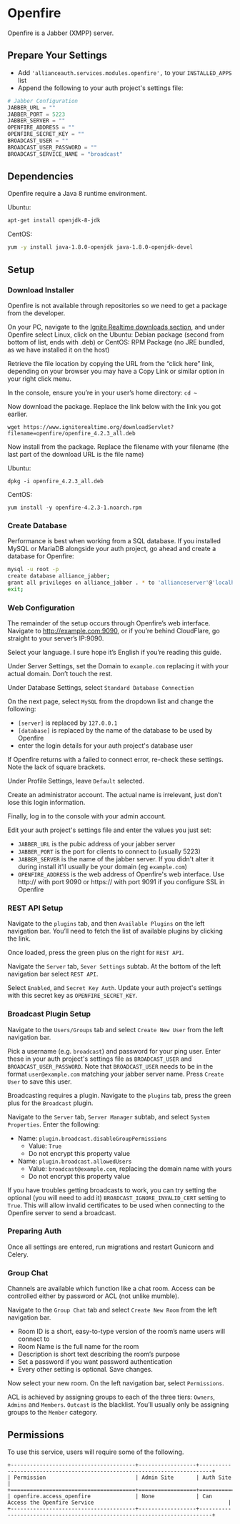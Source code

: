 # Openfire

Openfire is a Jabber (XMPP) server.

## Prepare Your Settings

- Add `'allianceauth.services.modules.openfire',` to your `INSTALLED_APPS` list
- Append the following to your auth project's settings file:

```python
# Jabber Configuration
JABBER_URL = ""
JABBER_PORT = 5223
JABBER_SERVER = ""
OPENFIRE_ADDRESS = ""
OPENFIRE_SECRET_KEY = ""
BROADCAST_USER = ""
BROADCAST_USER_PASSWORD = ""
BROADCAST_SERVICE_NAME = "broadcast"
```

## Dependencies

Openfire require a Java 8 runtime environment.

Ubuntu:

```bash
apt-get install openjdk-8-jdk
```

CentOS:

```bash
yum -y install java-1.8.0-openjdk java-1.8.0-openjdk-devel
```

## Setup

### Download Installer

Openfire is not available through repositories so we need to get a package from the developer.

On your PC, navigate to the [Ignite Realtime downloads section](https://www.igniterealtime.org/downloads/index.jsp), and under Openfire select Linux, click on the Ubuntu: Debian package (second from bottom of list, ends with .deb) or CentOS: RPM Package (no JRE bundled, as we have installed it on the host)

Retrieve the file location by copying the URL from the “click here” link, depending on your browser you may have a Copy Link or similar option in your right click menu.

In the console, ensure you’re in your user’s home directory: `cd ~`

Now download the package. Replace the link below with the link you got earlier.

`wget https://www.igniterealtime.org/downloadServlet?filename=openfire/openfire_4.2.3_all.deb`

Now install from the package. Replace the filename with your filename (the last part of the download URL is the file name)

Ubuntu:

`dpkg -i openfire_4.2.3_all.deb`

CentOS:

`yum install -y openfire-4.2.3-1.noarch.rpm`

### Create Database

Performance is best when working from a SQL database. If you installed MySQL or MariaDB alongside your auth project, go ahead and create a database for Openfire:

```bash
mysql -u root -p
create database alliance_jabber;
grant all privileges on alliance_jabber . * to 'allianceserver'@'localhost';
exit;
```

### Web Configuration

The remainder of the setup occurs through Openfire’s web interface. Navigate to http://example.com:9090, or if you’re behind CloudFlare, go straight to your server’s IP:9090.

Select your language. I sure hope it’s English if you’re reading this guide.

Under Server Settings, set the Domain to `example.com` replacing it with your actual domain. Don’t touch the rest.

Under Database Settings, select `Standard Database Connection`

On the next page, select `MySQL` from the dropdown list and change the following:

- `[server]` is replaced by `127.0.0.1`
- `[database]` is replaced by the name of the database to be used by Openfire
- enter the login details for your auth project's database user

If Openfire returns with a failed to connect error, re-check these settings. Note the lack of square brackets.

Under Profile Settings, leave `Default` selected.

Create an administrator account. The actual name is irrelevant, just don’t lose this login information.

Finally, log in to the console with your admin account.

Edit your auth project's settings file and enter the values you just set:

- `JABBER_URL` is the pubic address of your jabber server
- `JABBER_PORT` is the port for clients to connect to (usually 5223)
- `JABBER_SERVER` is the name of the jabber server. If you didn't alter it during install it'll usually be your domain (eg `example.com`)
- `OPENFIRE_ADDRESS` is the web address of Openfire's web interface. Use http:// with port 9090 or https:// with port 9091 if you configure SSL in Openfire

### REST API Setup

Navigate to the `plugins` tab, and then `Available Plugins` on the left navigation bar. You’ll need to fetch the list of available plugins by clicking the link.

Once loaded, press the green plus on the right for `REST API`.

Navigate the `Server` tab, `Sever Settings` subtab. At the bottom of the left navigation bar select `REST API`.

Select `Enabled`, and `Secret Key Auth`. Update your auth project's settings with this secret key as `OPENFIRE_SECRET_KEY`.

### Broadcast Plugin Setup

Navigate to the `Users/Groups` tab and select `Create New User` from the left navigation bar.

Pick a username (e.g. `broadcast`) and password for your ping user. Enter these in your auth project's settings file as `BROADCAST_USER` and `BROADCAST_USER_PASSWORD`. Note that `BROADCAST_USER` needs to be in the format `user@example.com` matching your jabber server name. Press `Create User` to save this user.

Broadcasting requires a plugin. Navigate to the `plugins` tab, press the green plus for the `Broadcast` plugin.

Navigate to the `Server` tab, `Server Manager` subtab, and select `System Properties`. Enter the following:

- Name: `plugin.broadcast.disableGroupPermissions`
  - Value: `True`
  - Do not encrypt this property value
- Name: `plugin.broadcast.allowedUsers`
  - Value: `broadcast@example.com`, replacing the domain name with yours
  - Do not encrypt this property value

If you have troubles getting broadcasts to work, you can try setting the optional (you will need to add it) `BROADCAST_IGNORE_INVALID_CERT` setting to `True`. This will allow invalid certificates to be used when connecting to the Openfire server to send a broadcast.

### Preparing Auth

Once all settings are entered, run migrations and restart Gunicorn and Celery.

### Group Chat

Channels are available which function like a chat room. Access can be controlled either by password or ACL (not unlike mumble).

Navigate to the `Group Chat` tab and select `Create New Room` from the left navigation bar.

- Room ID is a short, easy-to-type version of the room’s name users will connect to
- Room Name is the full name for the room
- Description is short text describing the room’s purpose
- Set a password if you want password authentication
- Every other setting is optional. Save changes.

Now select your new room. On the left navigation bar, select `Permissions`.

ACL is achieved by assigning groups to each of the three tiers: `Owners`, `Admins` and `Members`. `Outcast` is the blacklist. You’ll usually only be assigning groups to the `Member` category.

## Permissions

To use this service, users will require some of the following.

```eval_rst
+---------------------------------------+------------------+--------------------------------------------------------------------------+
| Permission                            | Admin Site       | Auth Site                                                                |
+=======================================+==================+==========================================================================+
| openfire.access_openfire              | None             | Can Access the Openfire Service                                          |
+---------------------------------------+------------------+--------------------------------------------------------------------------+
```
